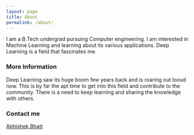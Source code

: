```yaml
---
layout: page
title: About
permalink: /about/
---
```


I am a B.Tech undergrad pursuing Computer engineering. I am interested in Machine Learning and learning about its various applications. Deep Learning is a field that fascinates me. 

### More Information

Deep Learning saw its huge boom few years back and is roaring out looud now. This is by far the apt time to get into this field and contribute to the community. There is a need to keep learning and sharing the knowledge with others.<br>


### Contact me

[Abhishek Bhatt](mailto:abhishek1995bhatt@gmail.com)
